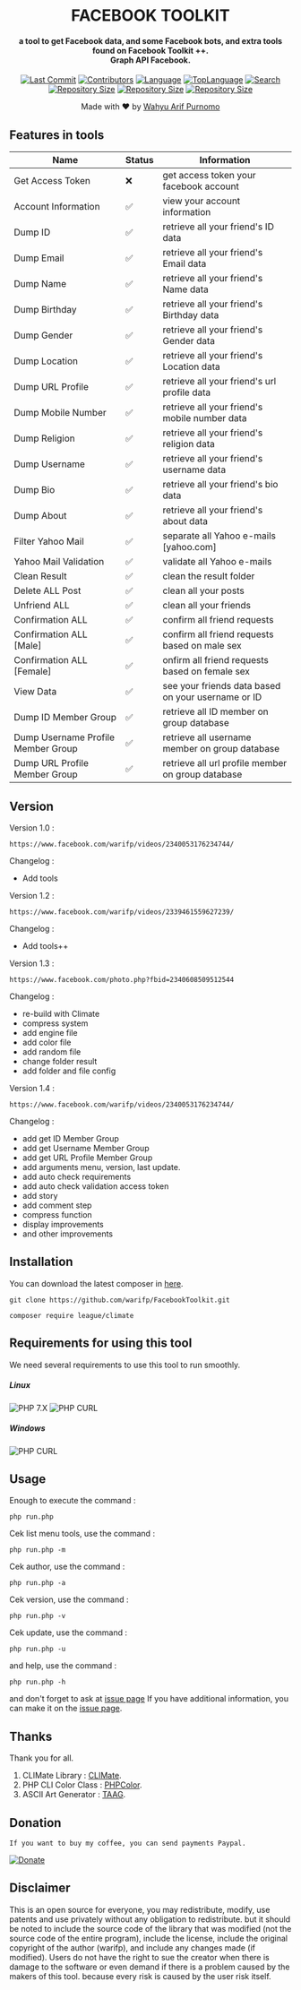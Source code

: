 <H1 align="center">
FACEBOOK TOOLKIT
</H1>
<H4 align="center">
a tool to get Facebook data, and some Facebook bots, and extra tools found on Facebook Toolkit ++.</br>
Graph API Facebook.</br>
</H4>
<p align="center">
<a href="https://github.com/warifp"><img alt="Last Commit" src="https://img.shields.io/github/last-commit/warifp/FacebookToolkit.svg"/></a>
<a href="https://github.com/warifp"><img alt="Contributors" src="https://img.shields.io/github/contributors/warifp/FacebookToolkit.svg"/></a>
<a href="https://github.com/warifp"><img alt="Language" src="https://img.shields.io/github/languages/count/warifp/FacebookToolkit.svg"/></a>
<a href="https://github.com/warifp"><img alt="TopLanguage" src="https://img.shields.io/github/languages/top/warifp/FacebookToolkit.svg"/></a>
<a href="https://github.com/warifp"><img alt="Search" src="https://img.shields.io/github/search/warifp/FacebookToolkit/facebook.svg"/></a>
</br>
<a href="https://github.com/warifp"><img alt="Repository Size" src="https://img.shields.io/github/repo-size/warifp/FacebookToolkit.svg"/></a>
<a href="https://github.com/warifp"><img alt="Repository Size" src="https://img.shields.io/github/forks/warifp/FacebookToolkit.svg"/></a>
<a href="https://github.com/warifp"><img alt="Repository Size" src="https://img.shields.io/github/stars/warifp/FacebookToolkit.svg"/></a>
</p>

<p align="center">
Made with ❤️ by <a href="https://github.com/warifp">Wahyu Arif Purnomo</a>
</p>

## Features in tools

| Name                              | Status             | Information |
|-----------------------------------|--------------------|--------------|
| Get Access Token                  | :x:                | get access token your facebook account     |
| Account Information               | :white_check_mark: | view your account information     |
| Dump ID                           | :white_check_mark: | retrieve all your friend's ID data     |
| Dump Email                        | :white_check_mark: | retrieve all your friend's Email data     |
| Dump Name                         | :white_check_mark: | retrieve all your friend's Name data     |
| Dump Birthday                     | :white_check_mark: | retrieve all your friend's Birthday data          |
| Dump Gender                       | :white_check_mark: | retrieve all your friend's Gender data          |
| Dump Location                     | :white_check_mark: | retrieve all your friend's Location data     |
| Dump URL Profile                  | :white_check_mark: | retrieve all your friend's url profile data     |
| Dump Mobile Number                | :white_check_mark: | retrieve all your friend's mobile number data     |
| Dump Religion                     | :white_check_mark: | retrieve all your friend's religion data     |
| Dump Username                     | :white_check_mark: | retrieve all your friend's username data     |
| Dump Bio                          | :white_check_mark: | retrieve all your friend's bio data     |
| Dump About                        | :white_check_mark: | retrieve all your friend's about data     |
| Filter Yahoo Mail                 | :white_check_mark: | separate all Yahoo e-mails [yahoo.com]     |
| Yahoo Mail Validation             | :white_check_mark: | validate all Yahoo e-mails        |
| Clean Result                      | :white_check_mark: | clean the result folder     |
| Delete ALL Post                   | :white_check_mark: | clean all your posts     |
| Unfriend ALL                      | :white_check_mark: | clean all your friends    |
| Confirmation ALL                  | :white_check_mark: | confirm all friend requests     |
| Confirmation ALL [Male]           | :white_check_mark: | confirm all friend requests based on male sex     |
| Confirmation ALL [Female]         | :white_check_mark: | onfirm all friend requests based on female sex     |
| View Data                         | :white_check_mark: | see your friends data based on your username or ID     |
| Dump ID Member Group              | :white_check_mark: | retrieve all ID member on group database     |
| Dump Username Profile Member Group| :white_check_mark: | retrieve all username member on group database     |
| Dump URL Profile Member Group     | :white_check_mark: | retrieve all url profile member on group database     |


## Version 

Version 1.0 :

    https://www.facebook.com/warifp/videos/2340053176234744/
    
  Changelog :
  - Add tools


Version 1.2 :

    https://www.facebook.com/warifp/videos/2339461559627239/
    
  Changelog :
  - Add tools++
    
    
Version 1.3 :

    https://www.facebook.com/photo.php?fbid=2340608509512544

  Changelog : 
- re-build with Climate
- compress system
- add engine file
- add color file
- add random file
- change folder result
- add folder and file config


Version 1.4 :

    https://www.facebook.com/warifp/videos/2340053176234744/
 
  Changelog :
- add get ID Member Group
- add get Username Member Group
- add get URL Profile Member Group
- add arguments menu, version, last update.
- add auto check requirements
- add auto check validation access token
- add story
- add comment step
- compress function
- display improvements
- and other improvements


## Installation 

You can download the latest composer in [here](https://getcomposer.org/download/).


    git clone https://github.com/warifp/FacebookToolkit.git

    composer require league/climate


## Requirements for using this tool

We need several requirements to use this tool to run smoothly.

##### Linux
![PHP 7.X](https://img.shields.io/badge/PHP-7.X-success.svg "PHP 7.X")
![PHP CURL](https://img.shields.io/badge/PHP%20CURL-ALL-success.svg "PHP CURL")
##### Windows
![PHP CURL](https://img.shields.io/badge/XAMPP-7.3.5-success.svg "XAMPP 7.X")

    
Usage
----

Enough to execute the command :

    php run.php

Cek list menu tools, use the command : 
    
    php run.php -m

Cek author, use the command : 
    
    php run.php -a

Cek version, use the command : 
    
    php run.php -v

Cek update, use the command : 
    
    php run.php -u

and help, use the command : 
    
    php run.php -h

and don't forget to ask at [issue page](https://github.com/warifp/FacebookToolkit/issues)
If you have additional information, you can make it on the [issue page](https://github.com/radenvodka/Recsech/issues).

## Thanks

Thank you for all.

1. CLIMate Library : [CLIMate](https://github.com/radenvodka/Recsech/issues).
2. PHP CLI Color Class : [PHPColor](https://www.if-not-true-then-false.com/2010/php-class-for-coloring-php-command-line-cli-scripts-output-php-output-colorizing-using-bash-shell-colors/).
3. ASCII Art Generator : [TAAG](http://patorjk.com/software/taag).


## Donation 

    If you want to buy my coffee, you can send payments Paypal.

[![Donate](https://img.shields.io/badge/Donate-PayPal-green.svg)](https://paypal.me/wahyuarifpurnomo)

## Disclaimer

This is an open source for everyone, you may redistribute, modify, use patents and use privately without any obligation to redistribute. but it should be noted to include the source code of the library that was modified (not the source code of the entire program), include the license, include the original copyright of the author (warifp), and include any changes made (if modified). Users do not have the right to sue the creator when there is damage to the software or even demand if there is a problem caused by the makers of this tool. because every risk is caused by the user risk itself.
